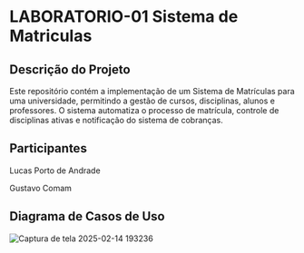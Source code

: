 # LABORATORIO-01  Sistema de Matriculas

## Descrição do Projeto

Este repositório contém a implementação de um Sistema de Matrículas para uma universidade, permitindo a gestão de cursos, disciplinas, alunos e professores. O sistema automatiza o processo de matrícula, controle de disciplinas ativas e notificação do sistema de cobranças.

## Participantes
Lucas Porto de Andrade

Gustavo Comam

## Diagrama de Casos de Uso
![Captura de tela 2025-02-14 193236](https://github.com/user-attachments/assets/4bf2d086-f621-48bd-a07f-8830ea5cbea7)

